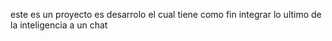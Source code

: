 este es un proyecto es desarrolo el cual tiene como fin integrar lo ultimo de la inteligencia a un chat
